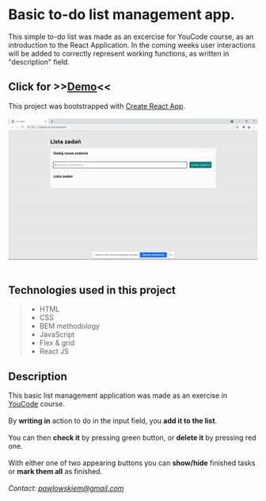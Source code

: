 # Basic to-do list management app.

This simple to-do list was made as an excercise for YouCode course, as an introduction to the React Application.
In the coming weeks user interactions will be added to correctly represent working functions, as written in "description" field.

## Click for >>[Demo](https://mikolajpawlowski.github.io/todo-list-react/)<<

This project was bootstrapped with [Create React App](https://github.com/facebook/create-react-app).
<br>
<br>
![Gif sample](https://github.com/MikolajPawlowski/to-do-list/blob/main/images/list.gif?raw=true "Gif sample")
<br>
<br>
## Technologies used in this project
>- HTML
>- CSS
>- BEM methodology
>- JavaScript
>- Flex & grid
>- React JS

## Description

This basic list management application was made as an exercise in [YouCode](https://youcode.pl) course.<br>
<br>
By **writing in** action to do in the input field, you **add it to the list**.
<br>
<br>
You can then **check it** by pressing green button, or **delete it** by pressing red one.
<br>
<br>
With either one of two appearing buttons you can **show/hide** finished tasks or **mark them all** as finished.
<br>
<br>
<em>Contact: <pawlowskiem@gmail.com> </em>
